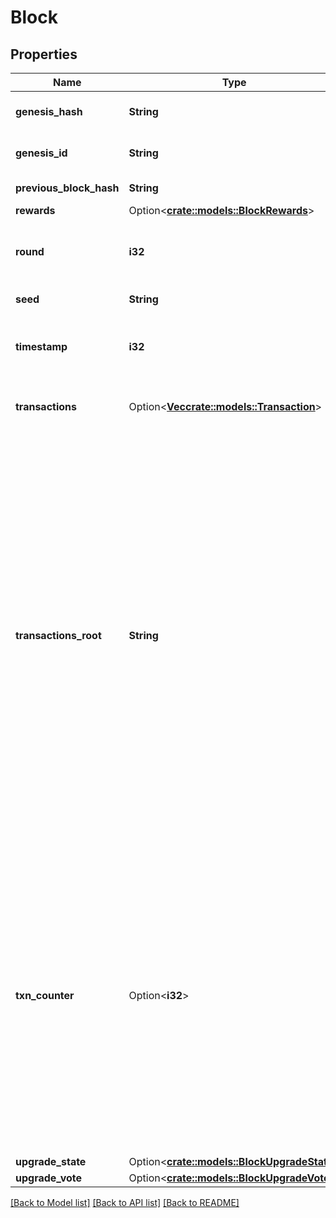 # Block

## Properties

Name | Type | Description | Notes
------------ | ------------- | ------------- | -------------
**genesis_hash** | **String** | \\[gh\\] hash to which this block belongs. | 
**genesis_id** | **String** | \\[gen\\] ID to which this block belongs. | 
**previous_block_hash** | **String** | \\[prev\\] Previous block hash. | 
**rewards** | Option<[**crate::models::BlockRewards**](BlockRewards.md)> |  | [optional]
**round** | **i32** | \\[rnd\\] Current round on which this block was appended to the chain. | 
**seed** | **String** | \\[seed\\] Sortition seed. | 
**timestamp** | **i32** | \\[ts\\] Block creation timestamp in seconds since eposh | 
**transactions** | Option<[**Vec<crate::models::Transaction>**](Transaction.md)> | \\[txns\\] list of transactions corresponding to a given round. | [optional]
**transactions_root** | **String** | \\[txn\\] TransactionsRoot authenticates the set of transactions appearing in the block. More specifically, it's the root of a merkle tree whose leaves are the block's Txids, in lexicographic order. For the empty block, it's 0. Note that the TxnRoot does not authenticate the signatures on the transactions, only the transactions themselves. Two blocks with the same transactions but in a different order and with different signatures will have the same TxnRoot. | 
**txn_counter** | Option<**i32**> | \\[tc\\] TxnCounter counts the number of transactions committed in the ledger, from the time at which support for this feature was introduced.  Specifically, TxnCounter is the number of the next transaction that will be committed after this block.  It is 0 when no transactions have ever been committed (since TxnCounter started being supported). | [optional]
**upgrade_state** | Option<[**crate::models::BlockUpgradeState**](BlockUpgradeState.md)> |  | [optional]
**upgrade_vote** | Option<[**crate::models::BlockUpgradeVote**](BlockUpgradeVote.md)> |  | [optional]

[[Back to Model list]](../README.md#documentation-for-models) [[Back to API list]](../README.md#documentation-for-api-endpoints) [[Back to README]](../README.md)


